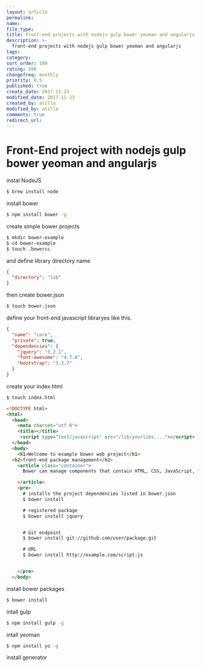 ```yaml
---
layout: article
permalink:
name:
file_type:
title: front-end projects with nodejs gulp bower yeoman and angularjs
description: >-
  front-end projects with nodejs gulp bower yeoman and angularjs
tags:  
category:  
sort_order: 100
rating: 300
changefreq: monthly
priority: 0.5
published: true
create_date: 2017-11-23
modified_date: 2017-11-23
created_by: atilla
modified_by: atilla
comments: true
redirect_url:
---
```


# Front-End project with nodejs gulp bower yeoman and angularjs


instal NodeJS

```bash
$ brew install node
```

install bower
```bash
$ npm install bower -g
```

create simple bower projects

```bash
$ mkdir bower-example
$ cd bower-example
$ touch .bowercc
```
and define library directory name

```json
{
  "directory": "lib"
}
```
then  create bower.json
```bash
$ touch bower.json
```
define your front-end javascript libraryes like this.

```json
{
  "name": "core",
  "private": true,
  "dependencies": {
    "jquery": "3.2.1",
    "font-awesome": "4.7.0",
    "bootstrap": "3.3.7"
  }
}
```

create your index.html
```bash
$ touch index.html
```
```html
<!DOCTYPE html>
<html>
  <head>
    <meta charset="utf-8">
    <title></title>
     <script type="text/javascript" src="/lib/yourlibs...."></script>
  </head>
  <body>
    <h1>Welcome to example bower web project</h1>
  <h2>front-end package management</h2>
    <article class="container">
      Bower can manage components that contain HTML, CSS, JavaScript, fonts or even image files

    </article>
    <pre>
      # installs the project dependencies listed in bower.json
      $ bower install

      # registered package
      $ bower install jquery


      # Git endpoint
      $ bower install git://github.com/user/package.git

      # URL
      $ bower install http://example.com/script.js


    </pre>
  </body>
```
install bower packages
```bash
$ bower install
```
intall gulp

```bash
$ npm install gulp -g
```

intall yeoman
```bash
$ npm install yo -g
```

install generator

```bash

```
